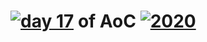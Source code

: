 # [![day 17](17)](https://adventofcode.com/day/17) of AoC [![2020](2020)](https://adventofcode.com/2020)
